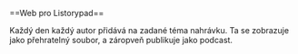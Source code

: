 ==Web pro Listorypad==

Každý den každý autor přidává na zadané téma nahrávku. Ta se zobrazuje jako přehratelný soubor, a záropveň publikuje jako podcast.
